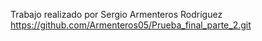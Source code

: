 Trabajo realizado por Sergio Armenteros Rodríguez 
https://github.com/Armenteros05/Prueba_final_parte_2.git
